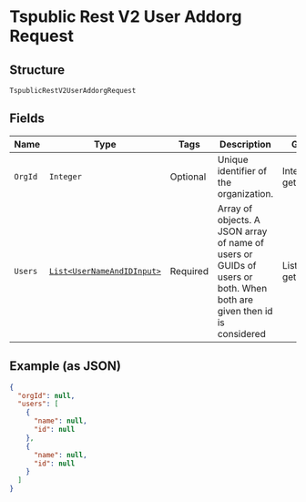 
# Tspublic Rest V2 User Addorg Request

## Structure

`TspublicRestV2UserAddorgRequest`

## Fields

| Name | Type | Tags | Description | Getter | Setter |
|  --- | --- | --- | --- | --- | --- |
| `OrgId` | `Integer` | Optional | Unique identifier of the organization. | Integer getOrgId() | setOrgId(Integer orgId) |
| `Users` | [`List<UserNameAndIDInput>`](../../doc/models/user-name-and-id-input.md) | Required | Array of objects. A JSON array of name of users or GUIDs of users or both. When both are given then id is considered | List<UserNameAndIDInput> getUsers() | setUsers(List<UserNameAndIDInput> users) |

## Example (as JSON)

```json
{
  "orgId": null,
  "users": [
    {
      "name": null,
      "id": null
    },
    {
      "name": null,
      "id": null
    }
  ]
}
```

